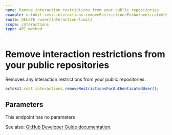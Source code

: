 ```yaml
---
name: Remove interaction restrictions from your public repositories
example: octokit.rest.interactions.removeRestrictionsForAuthenticatedUser()
route: DELETE /user/interaction-limits
scope: interactions
type: API method
---
```


# Remove interaction restrictions from your public repositories

Removes any interaction restrictions from your public repositories.

```js
octokit.rest.interactions.removeRestrictionsForAuthenticatedUser();
```

## Parameters

This endpoint has no parameters

See also: [GitHub Developer Guide documentation](https://docs.github.com/rest/interactions/user#remove-interaction-restrictions-from-your-public-repositories).
